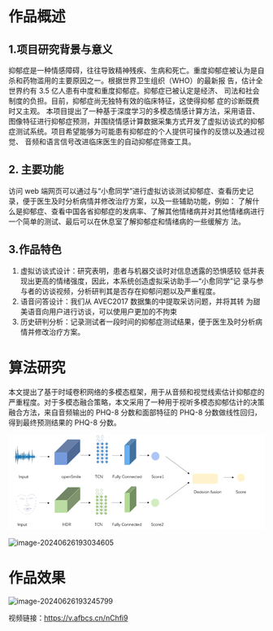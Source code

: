  # 作品概述

## 1.项目研究背景与意义

抑郁症是一种情感障碍，往往导致精神残疾、生病和死亡。重度抑郁症被认为是自杀和药物滥用的主要原因之一。根据世界卫生组织（WHO）的最新报 告，估计全世界约有 3.5 亿人患有中度和重度抑郁症。抑郁症已被认定是经济、 司法和社会制度的负担。目前，抑郁症尚无独特有效的临床特征，这使得抑郁 症的诊断既费时又主观。 本项目提出了一种基于深度学习的多模态情感计算方法，采用语音、图像特征进行抑郁症预测，并围绕情感计算数据采集方式开发了虚拟访谈式的抑郁症测试系统。项目希望能够为可能患有抑郁症的个人提供可操作的反馈以及通过视觉、 音频和语言信号改进临床医生的自动抑郁症筛查工具。

## 2. 主要功能

访问 web 端网页可以通过与“小愈同学”进行虚拟访谈测试抑郁症、查看历史记录，便于医生及时分析病情并修改治疗方案，以及一些辅助功能，例如： 了解什么是抑郁症、查看中国各省抑郁症的发病率、了解其他情绪病并对其他情绪病进行一个简单的测试、最后可以在休息室了解抑郁症和情绪病的一些缓解方 法。

## 3.作品特色

1. 虚拟访谈式设计：研究表明，患者与机器交谈时对信息透露的恐惧感较 低并表现出更高的情绪强度，因此，本系统创造虚拟采访助手—“小愈同学”记 录与参与者的访谈视频，分析研判其是否存在抑郁问题以及严重程度。 
2. 语音问答设计：我们从 AVEC2017 数据集的中提取采访问题，并将其转 为甜美语音向用户进行访谈，可以使用户更加的不拘束
3. 历史研判分析：记录测试者一段时间的抑郁症测试结果，便于医生及时分析病情并修改治疗方案。

# 算法研究

本文提出了基于时域卷积网络的多模态框架，用于从音频和视觉线索估计抑郁症的严重程度。对于多模态融合策略，本文采用了一种用于视听多模态抑郁估计的决策融合方法，来自音频输出的 PHQ-8 分数和面部特征的 PHQ-8 分数做线性回归，得到最终预测结果的 PHQ-8 分数。

![image-20240626192918684](https://github.com/Artimislyy/depression/blob/master/img/image-20240626192918684.png)



![image-20240626193034605](C:\Users\22496\AppData\Roaming\Typora\typora-user-images\image-20240626193034605.png)

# 作品效果

![image-20240626193245799](C:\Users\22496\AppData\Roaming\Typora\typora-user-images\image-20240626193245799.png)

视频链接：https://v.afbcs.cn/nChfi9
